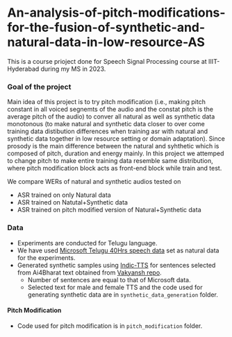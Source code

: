 # An-analysis-of-pitch-modifications-for-the-fusion-of-synthetic-and-natural-data-in-low-resource-AS
This is a course prioject done for Speech Signal Processing course at IIIT-Hyderabad during my MS in 2023.

### Goal of the project
Main idea of this project is to try pitch modification (i.e., making pitch constant in all voiced segnemts of the audio and the constat pitch is the average pitch of the audio) to conver all natural as well as synthetic data monotonous (to make natural and synthetic data closer to over come training data distibution differences when training asr with natural and synthetic data together in low resource setting or domain adaptation). Since prosody is the main difference between the natural and syhthetic which is composed of pitch, duration and energy mainly. In this project we attemped to change pitch to make entire training data resemble same distribution, where pitch modification block acts as front-end block while train and test. 

We compare WERs of natural and synthetic audios tested on 
* ASR trained on only Natural data
* ASR trained on Natutal+Synthetic data
* ASR trained on pitch modified version of Natural+Synthetic data

### Data
* Experiments are conducted for Telugu language.
* We have used [Microsoft Telugu 40Hrs speech data](https://www.microsoft.com/en-us/download/details.aspx?id=105292) set as natural data for the experiments.
* Generated synthetic samples using [Indic-TTS](https://github.com/AI4Bharat/Indic-TTS) for sentences selected from Ai4Bharat text obtained from [Vakyansh repo](https://github.com/Open-Speech-EkStep/vakyansh-models).
    * Number of sentences are equal to that of Microsoft data.
    * Selected text for male and female TTS and the code used for generating synthetic data are in `synthetic_data_generation` folder.
 
#### Pitch Modification
* Code used for pitch modification is in `pitch_modification` folder.

